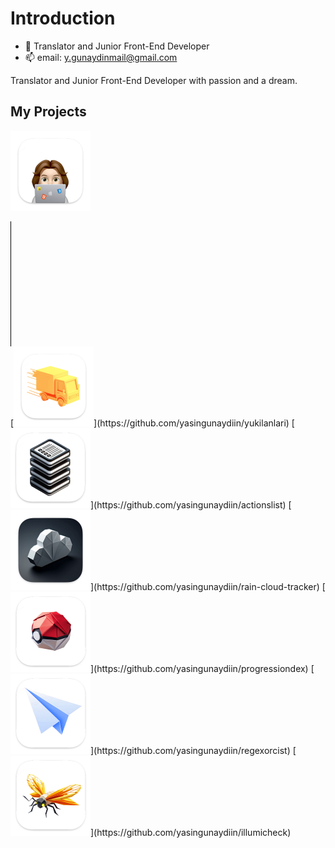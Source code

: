 # Introduction
  
  - 🔭 Translator and Junior Front-End Developer
  - 📫 email: y.gunaydinmail@gmail.com

Translator and Junior Front-End Developer with passion and a dream.

## My Projects
[<img src="Portfolio_logo.png" alt="Portfolio" width="128"/>](https://github.com/yasingunaydiin/portfolio)
<div style="border-left: 1px solid black; height: 200px;"></div>
[<img src="Yukilanlari_logo.png" alt="Yukilanlari" width="128"/>](https://github.com/yasingunaydiin/yukilanlari)
[<img src="actionslist_logo.png" alt="actionsList" width="128"/>](https://github.com/yasingunaydiin/actionslist)
[<img src="YagmurBulutIzleyici_logo.png" alt="Yagmur Bulut Izleyici" width="128"/>](https://github.com/yasingunaydiin/rain-cloud-tracker)
[<img src="ProgressionDex_logo.png" alt="ProgressionDex" width="128"/>](https://github.com/yasingunaydiin/progressiondex)
[<img src="RegExorcist_mac.png" alt="RegExorcist" width="128"/>](https://github.com/yasingunaydiin/regexorcist)
[<img src="Illumicheck_mac.png" alt="Illumicheck" width="128"/>](https://github.com/yasingunaydiin/illumicheck)



